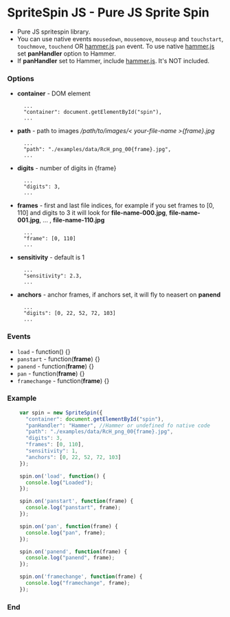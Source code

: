 # SpriteSpin JS - Pure JS Sprite Spin

- Pure JS spritespin library.
- You can use native events `mousedown`, `mousemove`, `mouseup` and `touchstart`, `touchmove`, `touchend` OR [ hammer.js](https://github.com/hammerjs/hammer.js/tree/master/ " hammer.js") `pan` event. To use native [ hammer.js](https://github.com/hammerjs/hammer.js/tree/master/ " hammer.js") set **panHandler** option to Hammer.
- If **panHandler** set to Hammer, include  [ hammer.js](https://github.com/hammerjs/hammer.js/tree/master/ " hammer.js"). It's NOT included.


### Options

- **container** - DOM element

    	...
    	"container": document.getElementById("spin"),
    	...

- **path** - path to images */path/to/images/< your-file-name >{frame}.jpg*

    	...
    	"path": "./examples/data/RcH_png_00{frame}.jpg",
    	...

- **digits** - number of digits in {frame}

    	...
    	"digits": 3,
    	...

- **frames** - first and last file indices, for example if you set frames to [0, 110] and digits to 3 it will look for **file-name-000.jpg**, **file-name-001.jpg**, ... , **file-name-110.jpg**

    	...
    	"frame": [0, 110]
    	...

- **sensitivity** - default is 1

    	...
    	"sensitivity": 2.3,
    	...

- **anchors** - anchor frames, if anchors set, it will fly to neasert on **panend**

    	...
    	"digits": [0, 22, 52, 72, 103]
    	...

### Events
- `load` - function() {}
- `panstart` - function(**frame**) {}
- `panend` - function(**frame**) {}
- `pan` - function(**frame**) {}
- `framechange` - function(**frame**) {}

### Example

```javascript
    var spin = new SpriteSpin({
      "container": document.getElementById("spin"),
      "panHandler": "Hammer", //Hammer or undefined fo native code
      "path": "./examples/data/RcH_png_00{frame}.jpg",
      "digits": 3,
      "frames": [0, 110],
      "sensitivity": 1,
      "anchors": [0, 22, 52, 72, 103]
    });

    spin.on('load', function() {
      console.log("Loaded");
    });

    spin.on('panstart', function(frame) {
      console.log("panstart", frame);
    });

    spin.on('pan', function(frame) {
      console.log("pan", frame);
    });

    spin.on('panend', function(frame) {
      console.log("panend", frame);
    });

    spin.on('framechange', function(frame) {
      console.log("framechange", frame);
    });
```




### End
